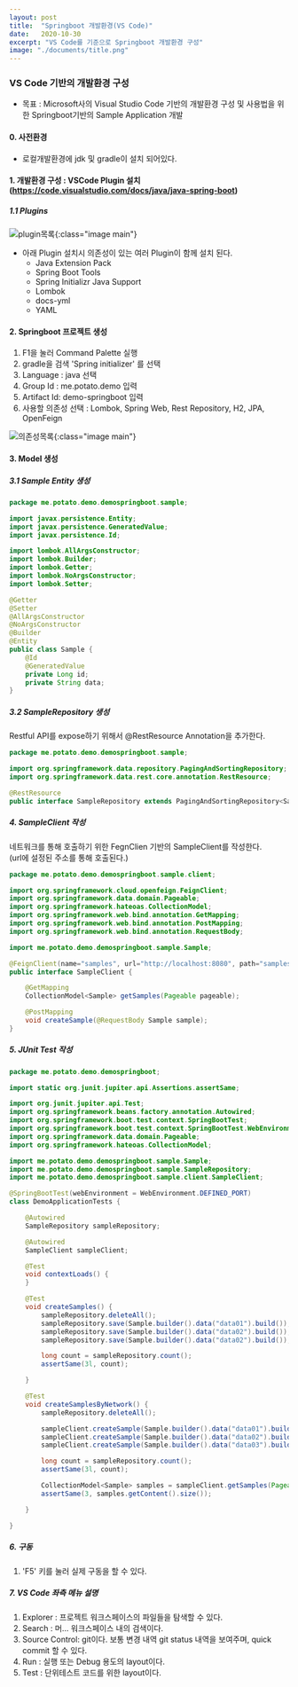 ```yaml
---
layout: post
title:  "Springboot 개발환경(VS Code)"
date:   2020-10-30
excerpt: "VS Code를 기준으로 Springboot 개발환경 구성"
image: "./documents/title.png"
---
```


### VS Code 기반의 개발환경 구성

- 목표 : Microsoft사의 Visual Studio Code 기반의 개발환경 구성 및 사용법을 위한 Springboot기반의 Sample Application 개발

#### 0. 사전환경

- 로컬개발환경에 jdk 및 gradle이 설치 되어있다.

#### 1. 개발환경 구성 : VSCode Plugin 설치(<https://code.visualstudio.com/docs/java/java-spring-boot>)

##### 1.1 Plugins

![plugin목록](./documents/create00.png){:class="image main"}

- 아래 Plugin 설치시 의존성이 있는 여러 Plugin이 함께 설치 된다.
  - Java Extension Pack
  - Spring Boot Tools
  - Spring Initializr Java Support
  - Lombok
  - docs-yml
  - YAML

#### 2. Springboot 프로젝트 생성

1. F1을 눌러 Command Palette 실행
2. gradle을 검색 'Spring initializer' 를 선택
3. Language : java 선택
4. Group Id : me.potato.demo 입력
5. Artifact Id: demo-springboot 입력
6. 사용할 의존성 선택 : Lombok, Spring Web, Rest Repository, H2, JPA, OpenFeign

![의존성목록](./documents/create05.png){:class="image main"}

#### 3. Model 생성

##### 3.1 Sample Entity 생성

~~~java
package me.potato.demo.demospringboot.sample;

import javax.persistence.Entity;
import javax.persistence.GeneratedValue;
import javax.persistence.Id;

import lombok.AllArgsConstructor;
import lombok.Builder;
import lombok.Getter;
import lombok.NoArgsConstructor;
import lombok.Setter;

@Getter
@Setter
@AllArgsConstructor
@NoArgsConstructor
@Builder
@Entity
public class Sample {
    @Id
    @GeneratedValue
    private Long id;
    private String data;
}
~~~

##### 3.2 SampleRepository 생성

Restful API를 expose하기 위해서 @RestResource Annotation을 추가한다.

```java
package me.potato.demo.demospringboot.sample;

import org.springframework.data.repository.PagingAndSortingRepository;
import org.springframework.data.rest.core.annotation.RestResource;

@RestResource
public interface SampleRepository extends PagingAndSortingRepository<Sample, Long> {}
```

##### 4. SampleClient 작성

네트워크를 통해 호출하기 위한 FegnClien 기반의 SampleClient를 작성한다.  
(url에 설정된 주소를 통해 호출된다.)

```java
package me.potato.demo.demospringboot.sample.client;

import org.springframework.cloud.openfeign.FeignClient;
import org.springframework.data.domain.Pageable;
import org.springframework.hateoas.CollectionModel;
import org.springframework.web.bind.annotation.GetMapping;
import org.springframework.web.bind.annotation.PostMapping;
import org.springframework.web.bind.annotation.RequestBody;

import me.potato.demo.demospringboot.sample.Sample;

@FeignClient(name="samples", url="http://localhost:8080", path="samples")
public interface SampleClient {

    @GetMapping
    CollectionModel<Sample> getSamples(Pageable pageable);

    @PostMapping
    void createSample(@RequestBody Sample sample);
}
```

##### 5. JUnit Test 작성

```java
package me.potato.demo.demospringboot;

import static org.junit.jupiter.api.Assertions.assertSame;

import org.junit.jupiter.api.Test;
import org.springframework.beans.factory.annotation.Autowired;
import org.springframework.boot.test.context.SpringBootTest;
import org.springframework.boot.test.context.SpringBootTest.WebEnvironment;
import org.springframework.data.domain.Pageable;
import org.springframework.hateoas.CollectionModel;

import me.potato.demo.demospringboot.sample.Sample;
import me.potato.demo.demospringboot.sample.SampleRepository;
import me.potato.demo.demospringboot.sample.client.SampleClient;

@SpringBootTest(webEnvironment = WebEnvironment.DEFINED_PORT)
class DemoApplicationTests {

    @Autowired
    SampleRepository sampleRepository;

    @Autowired
    SampleClient sampleClient;

    @Test
    void contextLoads() {
    }

    @Test
    void createSamples() {
        sampleRepository.deleteAll();
        sampleRepository.save(Sample.builder().data("data01").build());
        sampleRepository.save(Sample.builder().data("data02").build());
        sampleRepository.save(Sample.builder().data("data02").build());

        long count = sampleRepository.count();
        assertSame(3l, count);

    }

    @Test
    void createSamplesByNetwork() {
        sampleRepository.deleteAll();

        sampleClient.createSample(Sample.builder().data("data01").build());
        sampleClient.createSample(Sample.builder().data("data02").build());
        sampleClient.createSample(Sample.builder().data("data03").build());

        long count = sampleRepository.count();
        assertSame(3l, count);

        CollectionModel<Sample> samples = sampleClient.getSamples(Pageable.unpaged());
        assertSame(3, samples.getContent().size());

    }

}

```

##### 6. 구동

1. 'F5' 키를 눌러 실제 구동을 할 수 있다.

##### 7. VS Code 좌측 메뉴 설명

1. Explorer : 프로젝트 워크스페이스의 파일들을 탐색할 수 있다.
2. Search : 머... 워크스페이스 내의 검색이다.
3. Source Control: git이다. 보통 변경 내역 git status 내역을 보여주며, quick commit 할 수 있다.
4. Run : 실행 또는 Debug 용도의 layout이다.
5. Test : 단위테스트 코드를 위한 layout이다.